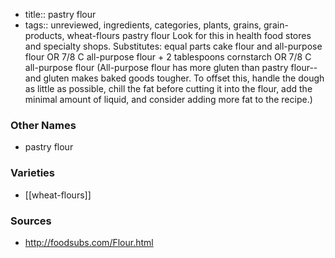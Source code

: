 - title:: pastry flour
- tags:: unreviewed, ingredients, categories, plants, grains, grain-products, wheat-flours
pastry flour Look for this in health food stores and specialty shops. Substitutes: equal parts cake flour and all-purpose flour OR 7/8 C all-purpose flour + 2 tablespoons cornstarch OR 7/8 C all-purpose flour (All-purpose flour has more gluten than pastry flour--and gluten makes baked goods tougher. To offset this, handle the dough as little as possible, chill the fat before cutting it into the flour, add the minimal amount of liquid, and consider adding more fat to the recipe.)

### Other Names

* pastry flour

### Varieties

* [[wheat-flours]]

### Sources
* http://foodsubs.com/Flour.html
